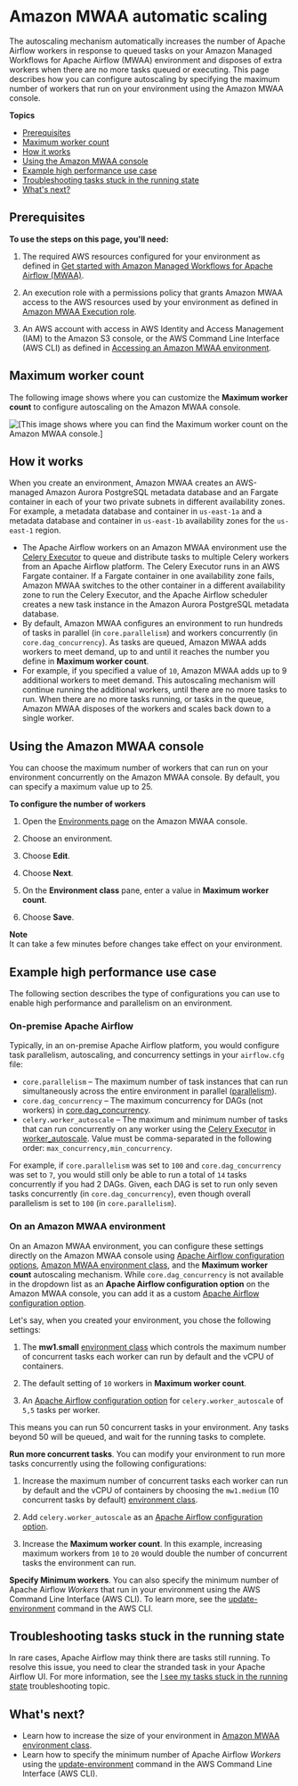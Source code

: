 # Amazon MWAA automatic scaling<a name="mwaa-autoscaling"></a>

The autoscaling mechanism automatically increases the number of Apache Airflow workers in response to queued tasks on your Amazon Managed Workflows for Apache Airflow \(MWAA\) environment and disposes of extra workers when there are no more tasks queued or executing\. This page describes how you can configure autoscaling by specifying the maximum number of workers that run on your environment using the Amazon MWAA console\.

**Topics**
+ [Prerequisites](#mwaa-autoscaling-prereqs)
+ [Maximum worker count](#mwaa-autoscaling-onconsole)
+ [How it works](#mwaa-autoscaling-how)
+ [Using the Amazon MWAA console](#mwaa-autoscaling-console)
+ [Example high performance use case](#mwaa-autoscaling-high-volume)
+ [Troubleshooting tasks stuck in the running state](#mwaa-autoscaling-stranded)
+ [What's next?](#mwaa-autoscaling-next-up)

## Prerequisites<a name="mwaa-autoscaling-prereqs"></a>

**To use the steps on this page, you'll need:**

1. The required AWS resources configured for your environment as defined in [Get started with Amazon Managed Workflows for Apache Airflow \(MWAA\)](get-started.md)\.

1. An execution role with a permissions policy that grants Amazon MWAA access to the AWS resources used by your environment as defined in [Amazon MWAA Execution role](mwaa-create-role.md)\.

1. An AWS account with access in AWS Identity and Access Management \(IAM\) to the Amazon S3 console, or the AWS Command Line Interface \(AWS CLI\) as defined in [Accessing an Amazon MWAA environment](access-policies.md)\.

## Maximum worker count<a name="mwaa-autoscaling-onconsole"></a>

The following image shows where you can customize the **Maximum worker count** to configure autoscaling on the Amazon MWAA console\.

![\[This image shows where you can find the Maximum worker count on the Amazon MWAA console.\]](http://docs.aws.amazon.com/mwaa/latest/userguide/images/mwaa-console-max-worker-count.png)

## How it works<a name="mwaa-autoscaling-how"></a>

When you create an environment, Amazon MWAA creates an AWS\-managed Amazon Aurora PostgreSQL metadata database and an Fargate container in each of your two private subnets in different availability zones\. For example, a metadata database and container in `us-east-1a` and a metadata database and container in `us-east-1b` availability zones for the `us-east-1` region\.
+ The Apache Airflow workers on an Amazon MWAA environment use the [Celery Executor](https://airflow.apache.org/docs/apache-airflow/stable/executor/celery.html) to queue and distribute tasks to multiple Celery workers from an Apache Airflow platform\. The Celery Executor runs in an AWS Fargate container\. If a Fargate container in one availability zone fails, Amazon MWAA switches to the other container in a different availability zone to run the Celery Executor, and the Apache Airflow scheduler creates a new task instance in the Amazon Aurora PostgreSQL metadata database\.
+ By default, Amazon MWAA configures an environment to run hundreds of tasks in parallel \(in `core.parallelism`\) and workers concurrently \(in `core.dag_concurrency`\)\. As tasks are queued, Amazon MWAA adds workers to meet demand, up to and until it reaches the number you define in **Maximum worker count**\.
+ For example, if you specified a value of `10`, Amazon MWAA adds up to 9 additional workers to meet demand\. This autoscaling mechanism will continue running the additional workers, until there are no more tasks to run\. When there are no more tasks running, or tasks in the queue, Amazon MWAA disposes of the workers and scales back down to a single worker\. 

## Using the Amazon MWAA console<a name="mwaa-autoscaling-console"></a>

You can choose the maximum number of workers that can run on your environment concurrently on the Amazon MWAA console\. By default, you can specify a maximum value up to 25\.

**To configure the number of workers**

1. Open the [Environments page](https://console.aws.amazon.com/mwaa/home#/environments) on the Amazon MWAA console\.

1. Choose an environment\.

1. Choose **Edit**\.

1. Choose **Next**\.

1. On the **Environment class** pane, enter a value in **Maximum worker count**\. 

1. Choose **Save**\.

**Note**  
It can take a few minutes before changes take effect on your environment\.

## Example high performance use case<a name="mwaa-autoscaling-high-volume"></a>

The following section describes the type of configurations you can use to enable high performance and parallelism on an environment\.

### On\-premise Apache Airflow<a name="mwaa-autoscaling-high-volume-aa"></a>

Typically, in an on\-premise Apache Airflow platform, you would configure task parallelism, autoscaling, and concurrency settings in your `airflow.cfg` file:
+ `core.parallelism` – The maximum number of task instances that can run simultaneously across the entire environment in parallel \([parallelism](https://airflow.apache.org/docs/stable/configurations-ref.html#parallelism)\)\.
+ `core.dag_concurrency` – The maximum concurrency for DAGs \(not workers\) in [core\.dag\_concurrency](https://airflow.apache.org/docs/apache-airflow/stable/configurations-ref.html#dag-concurrency)\.
+ `celery.worker_autoscale` – The maximum and minimum number of tasks that can run concurrently on any worker using the [Celery Executor](https://airflow.apache.org/docs/apache-airflow/stable/executor/celery.html) in [worker\_autoscale](https://airflow.apache.org/docs/apache-airflow/stable/configurations-ref.html#worker-autoscale)\. Value must be comma\-separated in the following order: `max_concurrency,min_concurrency`\. 

For example, if `core.parallelism` was set to `100` and `core.dag_concurrency` was set to `7`, you would still only be able to run a total of `14` tasks concurrently if you had 2 DAGs\. Given, each DAG is set to run only seven tasks concurrently \(in `core.dag_concurrency`\), even though overall parallelism is set to `100` \(in `core.parallelism`\)\.

### On an Amazon MWAA environment<a name="mwaa-autoscaling-high-volume-mwaa"></a>

On an Amazon MWAA environment, you can configure these settings directly on the Amazon MWAA console using [Apache Airflow configuration options](configuring-env-variables.md), [Amazon MWAA environment class](environment-class.md), and the **Maximum worker count** autoscaling mechanism\. While `core.dag_concurrency` is not available in the dropdown list as an **Apache Airflow configuration option** on the Amazon MWAA console, you can add it as a custom [Apache Airflow configuration option](configuring-env-variables.md)\.

Let's say, when you created your environment, you chose the following settings:

1. The **mw1\.small** [environment class](environment-class.md) which controls the maximum number of concurrent tasks each worker can run by default and the vCPU of containers\.

1. The default setting of `10` workers in **Maximum worker count**\.

1. An [Apache Airflow configuration option](configuring-env-variables.md) for `celery.worker_autoscale` of `5,5` tasks per worker\.

This means you can run 50 concurrent tasks in your environment\. Any tasks beyond 50 will be queued, and wait for the running tasks to complete\.

**Run more concurrent tasks**\. You can modify your environment to run more tasks concurrently using the following configurations:

1. Increase the maximum number of concurrent tasks each worker can run by default and the vCPU of containers by choosing the `mw1.medium` \(10 concurrent tasks by default\) [environment class](environment-class.md)\.

1. Add `celery.worker_autoscale` as an [Apache Airflow configuration option](configuring-env-variables.md)\.

1. Increase the **Maximum worker count**\. In this example, increasing maximum workers from `10` to `20` would double the number of concurrent tasks the environment can run\.

**Specify Minimum workers**\. You can also specify the minimum number of Apache Airflow *Workers* that run in your environment using the AWS Command Line Interface \(AWS CLI\)\. To learn more, see the [update\-environment](https://docs.aws.amazon.com/cli/latest/reference/mwaa/update-environment.html) command in the AWS CLI\.

## Troubleshooting tasks stuck in the running state<a name="mwaa-autoscaling-stranded"></a>

In rare cases, Apache Airflow may think there are tasks still running\. To resolve this issue, you need to clear the stranded task in your Apache Airflow UI\. For more information, see the [I see my tasks stuck in the running state](troubleshooting.md) troubleshooting topic\.

## What's next?<a name="mwaa-autoscaling-next-up"></a>
+ Learn how to increase the size of your environment in [Amazon MWAA environment class](environment-class.md)\.
+ Learn how to specify the minimum number of Apache Airflow *Workers* using the [update\-environment](https://docs.aws.amazon.com/cli/latest/reference/mwaa/update-environment.html) command in the AWS Command Line Interface \(AWS CLI\)\. 